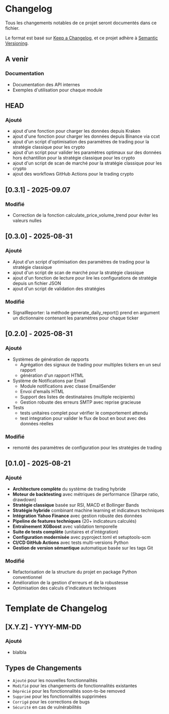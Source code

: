 # Changelog

Tous les changements notables de ce projet seront documentés dans ce fichier.

Le format est basé sur [Keep a Changelog](https://keepachangelog.com/fr/1.0.0/),
et ce projet adhère à [Semantic Versioning](https://semver.org/spec/v2.0.0.html).

## A venir
### Documentation
- Documentation des API internes
- Exemples d'utilisation pour chaque module

## HEAD
### Ajouté
- ajout d'une fonction pour charger les données depuis Kraken
- ajout d'une fonction pour charger les données depuis Binance via ccxt
- ajout d'un script d'optimisation des paramètres de trading pour la stratégie classique pour les crypto
- ajout d'un script pour valider les paramètres optimaux sur des données hors échantillon pour la stratégie classique pour les crypto
- ajout d'un script de scan de marché pour la stratégie classique pour les crypto
- ajout des workflows GitHub Actions pour le trading crypto

## [0.3.1] - 2025-09.07
### Modifié 
- Correction de la fonction calculate_price_volume_trend pour éviter les valeurs nulles

## [0.3.0] - 2025-08-31
### Ajouté
- Ajout d'un script d'optimisation des paramètres de trading pour la stratégie classique
- ajout d'un script de scan de marché pour la stratégie classique
- ajout d'un fonction de lecture pour lire les configurations de stratégie depuis un fichier JSON
- ajout d'un script de validation des stratégies
### Modifié 
- SignalReporter: la méthode generate_daily_report() prend en argument un dictionnaire contenant les paramètres pour chaque ticker

## [0.2.0] - 2025-08-31
### Ajouté
- Systèmes de génération de rapports
  - Agrégation des signaux de trading pour multiples tickers en un seul rapport 
  - génération d'un rapport HTML
- Système de Notifications par Email 
  - Module notifications avec classe EmailSender
  - Envoi d'emails HTML
  - Support des listes de destinataires (multiple recipients)
  - Gestion robuste des erreurs SMTP avec reprise gracieuse
- Tests
  - tests unitaires complet pour vérifier le comportement attendu
  - test integration pour valider le flux de bout en bout avec des données réelles

### Modifié
- remonté des paramètres de configuration pour les stratégies de trading
## [0.1.0] - 2025-08-21

### Ajouté
- **Architecture complète** du système de trading hybride
- **Moteur de backtesting** avec métriques de performance (Sharpe ratio, drawdown)
- **Stratégie classique** basée sur RSI, MACD et Bollinger Bands
- **Stratégie hybride** combinant machine learning et indicateurs techniques
- **Intégration Yahoo Finance** avec gestion robuste des données
- **Pipeline de features techniques** (20+ indicateurs calculés)
- **Entraînement XGBoost** avec validation temporelle
- **Suite de tests complète** (unitaires et d'intégration)
- **Configuration modernisée** avec pyproject.toml et setuptools-scm
- **CI/CD GitHub Actions** avec tests multi-versions Python
- **Gestion de version sémantique** automatique basée sur les tags Git

### Modifié
- Refactorisation de la structure du projet en package Python conventionnel
- Amélioration de la gestion d'erreurs et de la robustesse
- Optimisation des calculs d'indicateurs techniques


# Template de Changelog
## [X.Y.Z] - YYYY-MM-DD

### Ajouté
- blalbla

## Types de Changements
- `Ajouté` pour les nouvelles fonctionnalités
- `Modifié` pour les changements de fonctionnalités existantes
- `Déprécié` pour les fonctionnalités soon-to-be removed
- `Supprimé` pour les fonctionnalités supprimées
- `Corrigé` pour les corrections de bugs
- `Sécurité` en cas de vulnérabilités